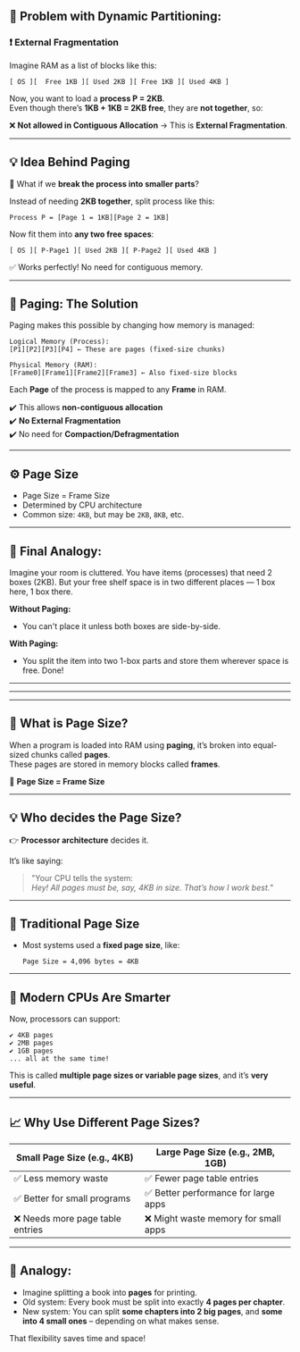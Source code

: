 ## 🧨 Problem with Dynamic Partitioning:  
### ❗ External Fragmentation  

Imagine RAM as a list of blocks like this:

```
[ OS ][  Free 1KB ][ Used 2KB ][ Free 1KB ][ Used 4KB ]
```

Now, you want to load a **process P = 2KB**.  
Even though there’s **1KB + 1KB = 2KB free**, they are **not together**, so:

❌ **Not allowed in Contiguous Allocation** → This is **External Fragmentation**.

---

## 💡 Idea Behind Paging

🧠 What if we **break the process into smaller parts**?

Instead of needing **2KB together**, split process like this:

```
Process P = [Page 1 = 1KB][Page 2 = 1KB]
```

Now fit them into **any two free spaces**:

```
[ OS ][ P-Page1 ][ Used 2KB ][ P-Page2 ][ Used 4KB ]
```

✅ Works perfectly! No need for contiguous memory.

---

## 🧱 Paging: The Solution

Paging makes this possible by changing how memory is managed:

```
Logical Memory (Process):
[P1][P2][P3][P4] ← These are pages (fixed-size chunks)

Physical Memory (RAM):
[Frame0][Frame1][Frame2][Frame3] ← Also fixed-size blocks
```

Each **Page** of the process is mapped to any **Frame** in RAM.

✔️ This allows **non-contiguous allocation**  
✔️ **No External Fragmentation**  
✔️ No need for **Compaction/Defragmentation**

---

## ⚙️ Page Size

- Page Size = Frame Size
- Determined by CPU architecture
- Common size: `4KB`, but may be `2KB`, `8KB`, etc.

---

## 🧠 Final Analogy:

Imagine your room is cluttered. You have items (processes) that need 2 boxes (2KB). But your free shelf space is in two different places — 1 box here, 1 box there.

**Without Paging:**
- You can't place it unless both boxes are side-by-side.

**With Paging:**
- You split the item into two 1-box parts and store them wherever space is free. Done!

---
---
---

## 🧾 **What is Page Size?**

When a program is loaded into RAM using **paging**, it’s broken into equal-sized chunks called **pages**.  
These pages are stored in memory blocks called **frames**.

🔁 **Page Size = Frame Size**

---

## 💡 **Who decides the Page Size?**
👉 **Processor architecture** decides it.

It’s like saying:
> "Your CPU tells the system:  
> *Hey! All pages must be, say, 4KB in size. That’s how I work best.*"

---

## 📏 **Traditional Page Size**
- Most systems used a **fixed page size**, like:
  ```
  Page Size = 4,096 bytes = 4KB
  ```

---

## 🧠 **Modern CPUs Are Smarter**
Now, processors can support:
```
✔ 4KB pages  
✔ 2MB pages  
✔ 1GB pages  
... all at the same time!
```

This is called **multiple page sizes or variable page sizes**, and it’s **very useful**.

---

## 📈 **Why Use Different Page Sizes?**

| Small Page Size (e.g., 4KB) | Large Page Size (e.g., 2MB, 1GB) |
|----------------------------|------------------------------|
| ✅ Less memory waste       | ✅ Fewer page table entries |
| ✅ Better for small programs | ✅ Better performance for large apps |
| ❌ Needs more page table entries | ❌ Might waste memory for small apps |

---

## 🧠 Analogy:

- Imagine splitting a book into **pages** for printing.
- Old system: Every book must be split into exactly **4 pages per chapter**.
- New system: You can split **some chapters into 2 big pages**, and **some into 4 small ones** – depending on what makes sense.

That flexibility saves time and space!